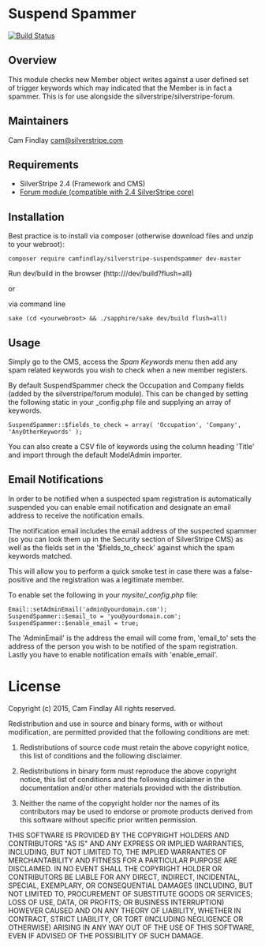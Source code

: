 # Suspend Spammer #

[![Build Status](https://travis-ci.org/camfindlay/silverstripe-suspendspammer.png?branch=master)](https://travis-ci.org/camfindlay/silverstripe-suspendspammer)

## Overview ##
This module checks new Member object writes against a user defined set of trigger keywords which may indicated that 
the Member is in fact a spammer. This is for use alongside the silverstripe/silverstripe-forum.

## Maintainers ##
Cam Findlay <cam@silverstripe.com>

## Requirements ##
 * SilverStripe 2.4 (Framework and CMS)
 * [Forum module (compatible with 2.4 SilverStripe core)](https://github.com/silverstripe/silverstripe-forum)

## Installation ##

Best practice is to install via composer (otherwise download files and unzip to your webroot):

    composer require camfindlay/silverstripe-suspendspammer dev-master

Run dev/build in the browser (http://<yourwebsite>/dev/build?flush=all) 

or 

via command line

    sake (cd <yourwebroot> && ./sapphire/sake dev/build flush=all)

## Usage ##
Simply go to the CMS, access the *Spam Keywords* menu then add any spam related keywords you wish to check when a new 
member registers. 

By default SuspendSpammer check the Occupation and Company fields (added by the silverstripe/forum module). 
This can be changed by setting the following static in your _config.php file and supplying an array of keywords.

    SuspendSpammer::$fields_to_check = array( 'Occupation', 'Company', 'AnyOtherKeywords' );

You can also create a CSV file of keywords using the column heading 'Title' and import through the default ModelAdmin 
importer.

## Email Notifications ##
In order to be notified when a suspected spam registration is automatically suspended you can enable email notification and designate an email address to receive the notification emails. 

The notification email includes the email address of the suspected spammer (so you can look them up in the Security section of SilverStripe CMS) as well as the fields set in the '$fields_to_check' against which the spam keywords matched. 

This will allow you to perform a quick smoke test in case there was a false-positive and the registration was a legitimate member.

To enable set the following in your *mysite/_config.php* file:  
    
    Email::setAdminEmail('admin@yourdomain.com');
    SuspendSpammer::$email_to = 'you@yourdomain.com';
    SuspendSpammer::$enable_email = true;
    
The 'AdminEmail' is the address the email will come from, 'email_to' sets the address of the person you wish to be notified of the spam registration. Lastly you have to enable notification emails with 'enable_email'.

# License
Copyright (c) 2015, Cam Findlay
All rights reserved.

Redistribution and use in source and binary forms, with or without modification, are permitted provided that the following conditions are met:

1. Redistributions of source code must retain the above copyright notice, this list of conditions and the following disclaimer.

2. Redistributions in binary form must reproduce the above copyright notice, this list of conditions and the following disclaimer in the documentation and/or other materials provided with the distribution.

3. Neither the name of the copyright holder nor the names of its contributors may be used to endorse or promote products derived from this software without specific prior written permission.

THIS SOFTWARE IS PROVIDED BY THE COPYRIGHT HOLDERS AND CONTRIBUTORS "AS IS" AND ANY EXPRESS OR IMPLIED WARRANTIES, INCLUDING, BUT NOT LIMITED TO, THE IMPLIED WARRANTIES OF MERCHANTABILITY AND FITNESS FOR A PARTICULAR PURPOSE ARE DISCLAIMED. IN NO EVENT SHALL THE COPYRIGHT HOLDER OR CONTRIBUTORS BE LIABLE FOR ANY DIRECT, INDIRECT, INCIDENTAL, SPECIAL, EXEMPLARY, OR CONSEQUENTIAL DAMAGES (INCLUDING, BUT NOT LIMITED TO, PROCUREMENT OF SUBSTITUTE GOODS OR SERVICES; LOSS OF USE, DATA, OR PROFITS; OR BUSINESS INTERRUPTION) HOWEVER CAUSED AND ON ANY THEORY OF LIABILITY, WHETHER IN CONTRACT, STRICT LIABILITY, OR TORT (INCLUDING NEGLIGENCE OR OTHERWISE) ARISING IN ANY WAY OUT OF THE USE OF THIS SOFTWARE, EVEN IF ADVISED OF THE POSSIBILITY OF SUCH DAMAGE.
